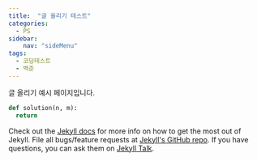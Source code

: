 ```yaml
---
title:  "글 올리기 테스트"
categories: 
  - PS
sidebar:
    nav: "sideMenu"
tags:
  - 코딩테스트
  - 백준
---
```


글 올리기 예시 페이지입니다.

```python
def solution(n, m):
  return
```

Check out the [Jekyll docs][jekyll-docs] for more info on how to get the most out of Jekyll. File all bugs/feature requests at [Jekyll's GitHub repo][jekyll-gh]. If you have questions, you can ask them on [Jekyll Talk][jekyll-talk].

[jekyll-docs]: http://jekyllrb.com/docs/home
[jekyll-gh]:   https://github.com/jekyll/jekyll
[jekyll-talk]: https://talk.jekyllrb.com/